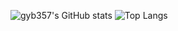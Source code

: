 ![gyb357's GitHub stats](https://github-readme-stats.vercel.app/api?username=gyb357&show_icons=true&theme=dark)
![Top Langs](https://github-readme-stats.vercel.app/api/top-langs/?username=gyb357&theme=dark)
